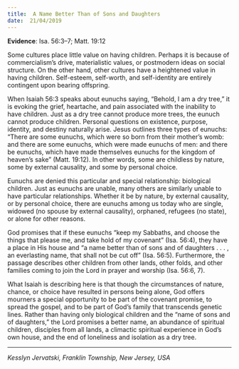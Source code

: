 ```yaml
---
title:  A Name Better Than of Sons and Daughters
date:  21/04/2019
---
```


**Evidence**: Isa. 56:3–7; Matt. 19:12

Some cultures place little value on having children. Perhaps it is because of commercialism’s drive, materialistic values, or postmodern ideas on social structure. On the other hand, other cultures have a heightened value in having children. Self-esteem, self-worth, and self-identity are entirely contingent upon bearing offspring.

When Isaiah 56:3 speaks about eunuchs saying, “Behold, I am a dry tree,” it is evoking the grief, heartache, and pain associated with the inability to have children. Just as a dry tree cannot produce more trees, the eunuch cannot produce children. Personal questions on existence, purpose, identity, and destiny naturally arise. Jesus outlines three types of eunuchs: “There are some eunuchs, which were so born from their mother’s womb: and there are some eunuchs, which were made eunuchs of men: and there be eunuchs, which have made themselves eunuchs for the kingdom of heaven’s sake” (Matt. 19:12). In other words, some are childless by nature, some by external causality, and some by personal choice.

Eunuchs are denied this particular and special relationship: biological children. Just as eunuchs are unable, many others are similarly unable to have particular relationships. Whether it be by nature, by external causality, or by personal choice, there are eunuchs among us today who are single, widowed (no spouse by external causality), orphaned, refugees (no state), or alone for other reasons.

God promises that if these eunuchs “keep my Sabbaths, and choose the things that please me, and take hold of my covenant” (Isa. 56:4), they have a place in His house and “a name better than of sons and of daughters . . . , an everlasting name, that shall not be cut off” (Isa. 56:5). Furthermore, the passage describes other children from other lands, other folds, and other families coming to join the Lord in prayer and worship (Isa. 56:6, 7).

What Isaiah is describing here is that though the circumstances of nature, chance, or choice have resulted in persons being alone, God offers mourners a special opportunity to be part of the covenant promise, to spread the gospel, and to be part of God’s family that transcends genetic lines. Rather than having only biological children and the “name of sons and of daughters,” the Lord promises a better name, an abundance of spiritual children, disciples from all lands, a climactic spiritual experience in God’s own house, and the end of loneliness and isolation as a dry tree.

---

_Kesslyn Jervatski, Franklin Township, New Jersey, USA_